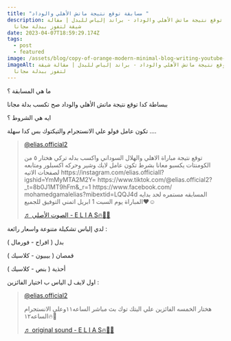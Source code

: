 ```yaml
---
title: "مسابقة توقع نتيجة ماتش الأهلي والوداد "
description: مسابقة توقع نتيجة ماتش الأهلي والوداد - براند إلياس للبدل | مقالة
  شيقة لتفوز ببدلة مجانا
date: 2023-04-07T18:59:29.174Z
tags:
  - post
  - featured
image: /assets/blog/copy-of-orange-modern-minimal-blog-writing-youtube-thumbnail.webp
imageAlt: مسابقة توقع نتيجة ماتش الأهلي والوداد - براند إلياس للبدل | مقالة شيقة
  لتفوز ببدلة مجانا
---
```

م﻿ا هي المسابقة ؟

ب﻿بساطة كدا توقع نتيجة ماتش الأهلي والوداد صح تكسب بدلة مجانا

ا﻿يه هي الشروط ؟

ت﻿كون عامل فولو علي الانستجرام والتيكتوك بس كدا سهلة ....

<blockquote class="tiktok-embed" cite="https://www.tiktok.com/@elias.official2/video/7215337954351303942" data-video-id="7215337954351303942" style="max-width: 605px;min-width: 325px;" > <section> <a target="_blank" title="@elias.official2" href="https://www.tiktok.com/@elias.official2?refer=embed">@elias.official2</a> <p>توقع نتيجة مباراة الاهلي والهلال السوداني   واكسب بدله تركي هختار ٥ من الكومنتات يكسبو معانا بشرط تكون عامل لايك وشير وحركه اكسبلور ومتابعه لصفحات الاتيه       https:&#47;&#47;instagram.com&#47;elias.officiall?igshid=YmMyMTA2M2Y= https:&#47;&#47;www.tiktok.com&#47;@elias.official2?_t=8b0J1MT9hFm&#38;_r=1 https:&#47;&#47;www.facebook.com&#47; mohamedgamalelias?mibextid=LQQJ4d المسابقه مستمره لحد بدايه المباراة يوم السبت 1 ابريل  اتمني التوفيق للجميع❤️☺️</p> <a target="_blank" title="♬ الصوت الأصلي - E L I A S🔥🤵‍♂️" href="https://www.tiktok.com/music/الصوت-الأصلي-7215337975503555334?refer=embed">♬ الصوت الأصلي - E L I A S🔥🤵‍♂️</a> </section> </blockquote> <script async src="https://www.tiktok.com/embed.js"></script>

لدي إلياس تشكيلة متنوعة واسعار رائعة :

بدل ( افراح - فورمال )

 قمصان ( بيبيون - كلاسيك )

 أحذية ( بنص - كلاسيك )

ا﻿ول لايف ل الياس ب اختيار الفائزين :

<blockquote class="tiktok-embed" cite="https://www.tiktok.com/@elias.official2/video/7218652549862214917" data-video-id="7218652549862214917" style="max-width: 605px;min-width: 325px;" > <section> <a target="_blank" title="@elias.official2" href="https://www.tiktok.com/@elias.official2?refer=embed">@elias.official2</a> <p>هختار الخمسه الفائزين علي اليتك توك بث مباشر الساعه١١وعلي الانستجرام الساعه١٢🔥🤌</p> <a target="_blank" title="♬ original sound - E L I A S🔥🤵‍♂️" href="https://www.tiktok.com/music/original-sound-7218652546364689158?refer=embed">♬ original sound - E L I A S🔥🤵‍♂️</a> </section> </blockquote> <script async src="https://www.tiktok.com/embed.js"></script>